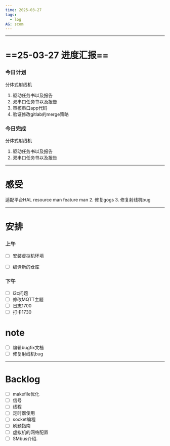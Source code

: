 ```yaml
---
time: 2025-03-27
tags:
  - log
AG: scom
---
```

---
# ==25-03-27 进度汇报==
### 今日计划
分体式射线机
1. 驱动任务书以及报告
2. 双串口任务书以及报告
3. 审核串口app代码
4. 验证修改gitlab的merge策略

### 今日完成
分体式射线机
1. 驱动任务书以及报告
2. 双串口任务书以及报告

--- 
# 感受
适配平台HAL
resource man
feature man
2. 修复gogs
3. 修复射线机bug

--- 
# 安排

### 上午
- [ ] 安装虚拟机环境
- [ ] 编译新的仓库


### 下午
- [ ] i2c问题
- [ ] 修改MQTT主题
- [ ] 日志1700
- [ ] 打卡1730
# note
- [ ] 编辑bugfix文档
- [ ] 修复射线机bug

--- 
# Backlog
- [ ] makefile优化
- [ ] 信号
- [ ] 线程
- [ ] 定时器使用
- [ ] socket编程
- [ ] 刷题指南
- [ ] 虚拟机的网络配置
- [ ] SMbus介绍.
